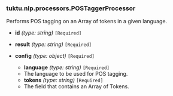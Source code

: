 ### tuktu.nlp.processors.POSTaggerProcessor
Performs POS tagging on an Array of tokens in a given language.

  * **id** *(type: string)* `[Required]`

  * **result** *(type: string)* `[Required]`

  * **config** *(type: object)* `[Required]`

    * **language** *(type: string)* `[Required]`
    - The language to be used for POS tagging.
 
    * **tokens** *(type: string)* `[Required]`
    - The field that contains an Array of Tokens.
 
